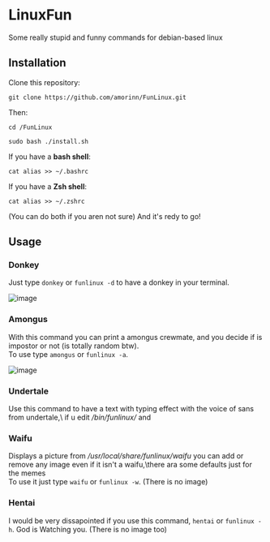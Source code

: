 # LinuxFun
Some really stupid and funny commands for debian-based linux
## Installation
Clone this repository:
```
git clone https://github.com/amorinn/FunLinux.git
```
Then:
```
cd /FunLinux

sudo bash ./install.sh
```
If you have a **bash shell**:
```
cat alias >> ~/.bashrc
```
If you have a **Zsh shell**:
```
cat alias >> ~/.zshrc
```
(You can do both if you aren not sure)
And it's redy to go!

## Usage
### Donkey
Just type ```donkey``` or ```funlinux -d``` to have a donkey in your terminal.

![image](https://user-images.githubusercontent.com/83926750/140591285-b0c14108-f519-4ee0-8133-3753358eb5eb.png)

### Amongus
With this command you can print a amongus crewmate, and you decide if is impostor or not (is totally random btw).\
To use type ```amongus``` or ```funlinux -a```.

![image](https://user-images.githubusercontent.com/83926750/140591476-5360dd35-4ba4-4f99-93ff-20f5df7e47e1.png)

### Undertale
Use this command to have a text with typing effect with the voice of sans from undertale,\ if u edit */bin/funlinux/* and  

### Waifu
Displays a picture from */usr/local/share/funlinux/waifu* you can add or remove any image even if it isn't a waifu,\there ara some defaults just for the memes\
To use it just type ```waifu``` or ```funlinux -w```.
(There is no image)

### Hentai
I would be very dissapointed if you use this command, ```hentai``` or ```funlinux -h```.
God is Watching you.
(There is no image too)


